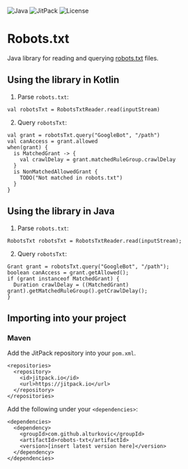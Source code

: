 ![Java](https://img.shields.io/badge/Java-8%2B-ED8B00?style=for-the-badge&labelColor=ED8B00&logo=java&color=808080)
![JitPack](https://img.shields.io/jitpack/v/github/alturkovic/robots-txt?style=for-the-badge&labelColor=007ec5&color=808080&logo=Git&logoColor=white)
![License](https://img.shields.io/github/license/alturkovic/robots-txt?style=for-the-badge&color=808080&logo=Open%20Source%20Initiative&logoColor=white)

# Robots.txt

Java library for reading and querying [robots.txt](http://www.robotstxt.org/orig.html) files.

## Using the library in Kotlin

1. Parse `robots.txt`:
```
val robotsTxt = RobotsTxtReader.read(inputStream)
```

2. Query `robotsTxt`:
```
val grant = robotsTxt.query("GoogleBot", "/path")
val canAccess = grant.allowed
when(grant) {
  is MatchedGrant -> {
    val crawlDelay = grant.matchedRuleGroup.crawlDelay
  }
  is NonMatchedAllowedGrant {
    TODO("Not matched in robots.txt")
  }
}
```

## Using the library in Java

1. Parse `robots.txt`:
```
RobotsTxt robotsTxt = RobotsTxtReader.read(inputStream);
```

2. Query `robotsTxt`:
```
Grant grant = robotsTxt.query("GoogleBot", "/path");
boolean canAccess = grant.getAllowed();
if (grant instanceof MatchedGrant) {
  Duration crawlDelay = ((MatchedGrant) grant).getMatchedRuleGroup().getCrawlDelay();
}
```

## Importing into your project

### Maven

Add the JitPack repository into your `pom.xml`.

```
<repositories>
  <repository>
    <id>jitpack.io</id>
    <url>https://jitpack.io</url>
  </repository>
</repositories>
```

Add the following under your `<dependencies>`:

```
<dependencies>
  <dependency>
    <groupId>com.github.alturkovic</groupId>
    <artifactId>robots-txt</artifactId>
    <version>[insert latest version here]</version>
  </dependency>
</dependencies>
```
